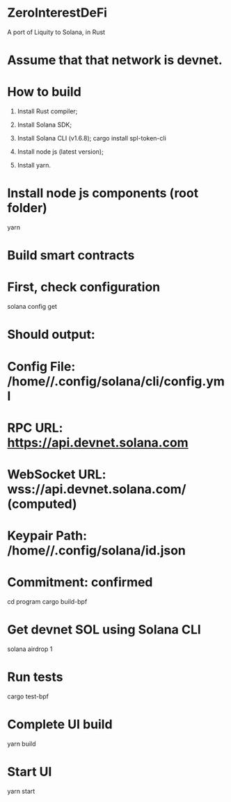 # ZeroInterestDeFi
A port of Liquity to Solana, in Rust

# Assume that that network is devnet.
# How to build
1. Install Rust compiler;
2. Install Solana SDK;
3. Install Solana CLI (v1.6.8);
cargo install spl-token-cli

4. Install node js (latest version);
5. Install yarn.

# Install node js components (root folder)
yarn

# Build smart contracts
# First, check configuration
solana config get
# Should output:
# Config File: /home/<yourname>/.config/solana/cli/config.yml
# RPC URL: https://api.devnet.solana.com
# WebSocket URL: wss://api.devnet.solana.com/ (computed)
# Keypair Path: /home/<yourname>/.config/solana/id.json
# Commitment: confirmed

cd program
cargo build-bpf

# Get devnet SOL using Solana CLI
solana airdrop 1 <your Solana personal address>

# Run tests
cargo test-bpf

# Complete UI build
yarn build

# Start UI
yarn start


